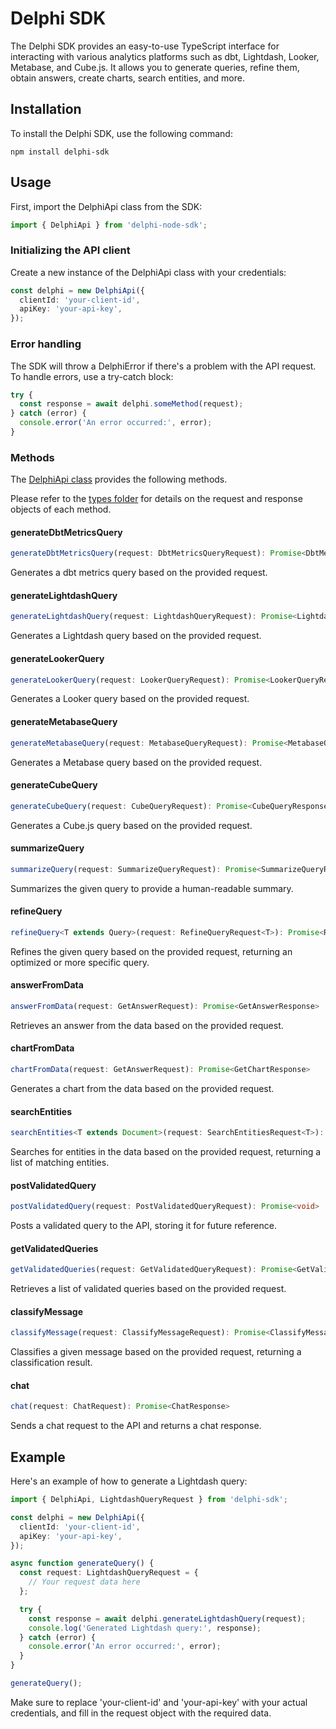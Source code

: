 # Delphi SDK

The Delphi SDK provides an easy-to-use TypeScript interface for interacting with various analytics platforms such as dbt, Lightdash, Looker, Metabase, and Cube.js. It allows you to generate queries, refine them, obtain answers, create charts, search entities, and more.

## Installation

To install the Delphi SDK, use the following command:

```
npm install delphi-sdk
```

## Usage

First, import the DelphiApi class from the SDK:

```typescript
import { DelphiApi } from 'delphi-node-sdk';
```

### Initializing the API client

Create a new instance of the DelphiApi class with your credentials:

```typescript
const delphi = new DelphiApi({
  clientId: 'your-client-id',
  apiKey: 'your-api-key',
});
```

### Error handling

The SDK will throw a DelphiError if there's a problem with the API request. To handle errors, use a try-catch block:

```typescript
try {
  const response = await delphi.someMethod(request);
} catch (error) {
  console.error('An error occurred:', error);
}
```

### Methods

The [DelphiApi class](https://github.com/Delphi-Data/delphi-node-sdk/blob/main/src/client/delphi.ts#L46) provides the following methods.

Please refer to the [types folder](https://github.com/Delphi-Data/delphi-node-sdk/blob/main/src/types/delphi.ts) for details on the request and response objects of each method.

#### **generateDbtMetricsQuery**

```typescript
generateDbtMetricsQuery(request: DbtMetricsQueryRequest): Promise<DbtMetricsQueryResponse>
```

Generates a dbt metrics query based on the provided request.

#### **generateLightdashQuery**

```typescript
generateLightdashQuery(request: LightdashQueryRequest): Promise<LightdashQueryResponse>
```

Generates a Lightdash query based on the provided request.

#### **generateLookerQuery**

```typescript
generateLookerQuery(request: LookerQueryRequest): Promise<LookerQueryResponse>
```

Generates a Looker query based on the provided request.

#### **generateMetabaseQuery**

```typescript
generateMetabaseQuery(request: MetabaseQueryRequest): Promise<MetabaseQueryResponse>
```

Generates a Metabase query based on the provided request.

#### **generateCubeQuery**

```typescript
generateCubeQuery(request: CubeQueryRequest): Promise<CubeQueryResponse>
```

Generates a Cube.js query based on the provided request.

#### **summarizeQuery**

```typescript
summarizeQuery(request: SummarizeQueryRequest): Promise<SummarizeQueryResponse>
```

Summarizes the given query to provide a human-readable summary.

#### **refineQuery**

```typescript
refineQuery<T extends Query>(request: RefineQueryRequest<T>): Promise<RefineQueryResponse<T>>
```

Refines the given query based on the provided request, returning an optimized or more specific query.

#### **answerFromData**

```typescript
answerFromData(request: GetAnswerRequest): Promise<GetAnswerResponse>
```

Retrieves an answer from the data based on the provided request.

#### **chartFromData**

```typescript
chartFromData(request: GetAnswerRequest): Promise<GetChartResponse>
```

Generates a chart from the data based on the provided request.

#### **searchEntities**

```typescript
searchEntities<T extends Document>(request: SearchEntitiesRequest<T>): Promise<SearchEntitiesResponse<T>>
```

Searches for entities in the data based on the provided request, returning a list of matching entities.

#### **postValidatedQuery**

```typescript
postValidatedQuery(request: PostValidatedQueryRequest): Promise<void>
```

Posts a validated query to the API, storing it for future reference.

#### **getValidatedQueries**

```typescript
getValidatedQueries(request: GetValidatedQueryRequest): Promise<GetValidatedQueryResponse[]>
```

Retrieves a list of validated queries based on the provided request.

#### **classifyMessage**

```typescript
classifyMessage(request: ClassifyMessageRequest): Promise<ClassifyMessageResponse>
```

Classifies a given message based on the provided request, returning a classification result.

#### **chat**

```typescript
chat(request: ChatRequest): Promise<ChatResponse>
```

Sends a chat request to the API and returns a chat response.

## Example

Here's an example of how to generate a Lightdash query:

```typescript
import { DelphiApi, LightdashQueryRequest } from 'delphi-sdk';

const delphi = new DelphiApi({
  clientId: 'your-client-id',
  apiKey: 'your-api-key',
});

async function generateQuery() {
  const request: LightdashQueryRequest = {
    // Your request data here
  };

  try {
    const response = await delphi.generateLightdashQuery(request);
    console.log('Generated Lightdash query:', response);
  } catch (error) {
    console.error('An error occurred:', error);
  }
}

generateQuery();
```

Make sure to replace 'your-client-id' and 'your-api-key' with your actual credentials, and fill in the request object with the required data.
